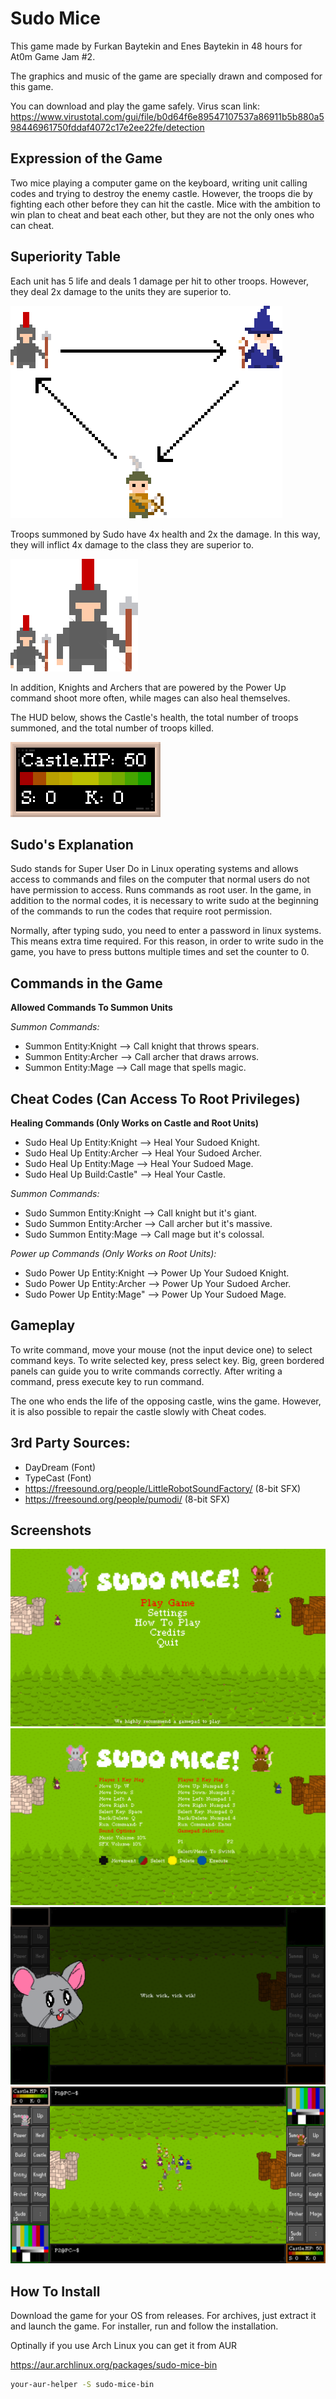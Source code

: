 # Sudo Mice

This game made by Furkan Baytekin and Enes Baytekin in 48 hours for At0m Game Jam #2.

The graphics and music of the game are specially drawn and composed for this game.

You can download and play the game safely. Virus scan link: <https://www.virustotal.com/gui/file/b0d64f6e89547107537a86911b5b880a598446961750fddaf4072c17e2ee22fe/detection>

## Expression of the Game

Two mice playing a computer game on the keyboard, writing unit calling codes and trying to destroy the enemy castle. However, the troops die by fighting each other before they can hit the castle. Mice with the ambition to win plan to cheat and beat each other, but they are not the only ones who can cheat.

## Superiority Table

Each unit has 5 life and deals 1 damage per hit to other troops. However, they deal 2x damage to the units they are superior to.

![Superiority Table](https://raw.githubusercontent.com/Elagoht/SudoMice/main/guide/superiority.png)

Troops summoned by Sudo have 4x health and 2x the damage. In this way, they will inflict 4x damage to the class they are superior to.

![Sudoed Units](https://raw.githubusercontent.com/Elagoht/SudoMice/main/guide/sudoedunit.png)

In addition, Knights and Archers that are powered by the Power Up command shoot more often, while mages can also heal themselves.

The HUD below, shows the Castle's health, the total number of troops summoned, and the total number of troops killed.

![Hud](https://raw.githubusercontent.com/Elagoht/SudoMice/main/guide/hud.png)

## Sudo's Explanation

Sudo stands for Super User Do in Linux operating systems and allows access to commands and files on the computer that normal users do not have permission to access. Runs commands as root user. In the game, in addition to the normal codes, it is necessary to write sudo at the beginning of the commands to run the codes that require root permission.

Normally, after typing sudo, you need to enter a password in linux systems. This means extra time required. For this reason, in order to write sudo in the game, you have to press buttons multiple times and set the counter to 0.

## Commands in the Game

**Allowed Commands To Summon Units**

_Summon Commands:_

- Summon Entity:Knight --> Call knight that throws spears.
- Summon Entity:Archer --> Call archer that draws arrows.
- Summon Entity:Mage --> Call mage that spells magic.

## Cheat Codes (Can Access To Root Privileges)

**Healing Commands (Only Works on Castle and Root Units)**

- Sudo Heal Up Entity:Knight --> Heal Your Sudoed Knight.
- Sudo Heal Up Entity:Archer --> Heal Your Sudoed Archer.
- Sudo Heal Up Entity:Mage --> Heal Your Sudoed Mage.
- Sudo Heal Up Build:Castle" --> Heal Your Castle.

_Summon Commands:_

- Sudo Summon Entity:Knight --> Call knight but it's giant.
- Sudo Summon Entity:Archer --> Call archer but it's massive.
- Sudo Summon Entity:Mage --> Call mage but it's colossal.

_Power up Commands (Only Works on Root Units):_

- Sudo Power Up Entity:Knight --> Power Up Your Sudoed Knight.
- Sudo Power Up Entity:Archer --> Power Up Your Sudoed Archer.
- Sudo Power Up Entity:Mage" --> Power Up Your Sudoed Mage.

## Gameplay

To write command, move your mouse (not the input device one) to select command keys. To write selected key, press select key. Big, green bordered panels can guide you to write commands correctly. After writing a command, press execute key to run command.

The one who ends the life of the opposing castle, wins the game. However, it is also possible to repair the castle slowly with Cheat codes.

## 3rd Party Sources:

- DayDream (Font)
- TypeCast (Font)
- https://freesound.org/people/LittleRobotSoundFactory/ (8-bit SFX)
- https://freesound.org/people/pumodi/ (8-bit SFX)

## Screenshots

![Main Menu](https://raw.githubusercontent.com/Elagoht/SudoMice/main/screenshots/mainmenu.png)
![Settings](https://raw.githubusercontent.com/Elagoht/SudoMice/main/screenshots/settings.png)
![Dialog](https://raw.githubusercontent.com/Elagoht/SudoMice/main/screenshots/dialog.png)
![In Game](https://raw.githubusercontent.com/Elagoht/SudoMice/main/screenshots/ingame.png)

## How To Install

Download the game for your OS from releases. For archives, just extract it and launch the game. For installer, run and follow the installation.

Optinally if you use Arch Linux you can get it from AUR

<https://aur.archlinux.org/packages/sudo-mice-bin>

```sh
your-aur-helper -S sudo-mice-bin
```
